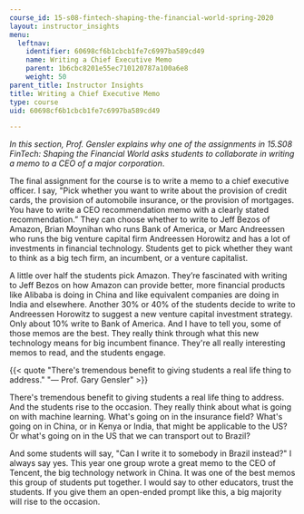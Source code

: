 ```yaml
---
course_id: 15-s08-fintech-shaping-the-financial-world-spring-2020
layout: instructor_insights
menu:
  leftnav:
    identifier: 60698cf6b1cbcb1fe7c6997ba589cd49
    name: Writing a Chief Executive Memo
    parent: 1b6cbc8201e55ec710120787a100a6e8
    weight: 50
parent_title: Instructor Insights
title: Writing a Chief Executive Memo
type: course
uid: 60698cf6b1cbcb1fe7c6997ba589cd49

---
```


_In this section, Prof. Gensler explains why one of the assignments in 15.S08 FinTech: Shaping the Financial World asks students to collaborate in writing a memo to a CEO of a major corporation_.

The final assignment for the course is to write a memo to a chief executive officer. I say, "Pick whether you want to write about the provision of credit cards, the provision of automobile insurance, or the provision of mortgages. You have to write a CEO recommendation memo with a clearly stated recommendation.” They can choose whether to write to Jeff Bezos of Amazon, Brian Moynihan who runs Bank of America, or Marc Andreessen who runs the big venture capital firm Andreessen Horowitz and has a lot of investments in financial technology. Students get to pick whether they want to think as a big tech firm, an incumbent, or a venture capitalist.

A little over half the students pick Amazon. They’re fascinated with writing to Jeff Bezos on how Amazon can provide better, more financial products like Alibaba is doing in China and like equivalent companies are doing in India and elsewhere. Another 30% or 40% of the students decide to write to Andreessen Horowitz to suggest a new venture capital investment strategy. Only about 10% write to Bank of America. And I have to tell you, some of those memos are the best. They really think through what this new technology means for big incumbent finance. They're all really interesting memos to read, and the students engage.

{{< quote "There's tremendous benefit to giving students a real life thing to address." "— Prof. Gary Gensler" >}}

There's tremendous benefit to giving students a real life thing to address. And the students rise to the occasion. They really think about what is going on with machine learning. What's going on in the insurance field? What's going on in China, or in Kenya or India, that might be applicable to the US? Or what's going on in the US that we can transport out to Brazil?

And some students will say, "Can I write it to somebody in Brazil instead?" I always say yes. This year one group wrote a great memo to the CEO of Tencent, the big technology network in China. It was one of the best memos this group of students put together. I would say to other educators, trust the students. If you give them an open-ended prompt like this, a big majority will rise to the occasion.